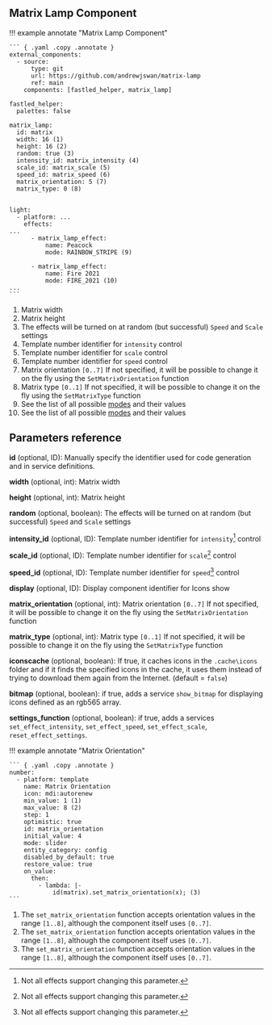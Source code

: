 ## Matrix Lamp Component

!!! example annotate "Matrix Lamp Component"

    ``` { .yaml .copy .annotate }
    external_components:
      - source:
          type: git
          url: https://github.com/andrewjswan/matrix-lamp
          ref: main
        components: [fastled_helper, matrix_lamp]

    fastled_helper:
      palettes: false

    matrix_lamp:
      id: matrix
      width: 16 (1)
      height: 16 (2)
      random: true (3)
      intensity_id: matrix_intensity (4)
      scale_id: matrix_scale (5)
      speed_id: matrix_speed (6)
      matrix_orientation: 5 (7)
      matrix_type: 0 (8)


    light:
      - platform: ...
        effects:
    ...
          - matrix_lamp_effect:
              name: Peacock
              mode: RAINBOW_STRIPE (9)

          - matrix_lamp_effect:
              name: Fire 2021
              mode: FIRE_2021 (10)
    ...
    ```
1. Matrix width
2. Matrix height
3. The effects will be turned on at random (but successful) `Speed` and `Scale` settings
4. Template number identifier for `intensity` control
5. Template number identifier for `scale` control
6. Template number identifier for `speed` control
7. Matrix orientation `[0..7]` If not specified, it will be possible to change it on the fly using the `SetMatrixOrientation` function
8. Matrix type `[0..1]` If not specified, it will be possible to change it on the fly using the `SetMatrixType` function
9.  See the list of all possible [modes](effects.md) and their values
10.  See the list of all possible [modes](effects.md) and their values

## Parameters reference

**id** (optional, ID): Manually specify the identifier used for code generation and in service definitions.

**width** (optional, int): Matrix width

**height** (optional, int):  Matrix height

**random** (optional, boolean): The effects will be turned on at random (but successful) `Speed` and `Scale` settings

**intensity_id** (optional, ID): Template number identifier for `intensity`[^1] control

**scale_id** (optional, ID): Template number identifier for `scale`[^1] control

**speed_id** (optional, ID): Template number identifier for `speed`[^1] control

**display** (optional, ID): Display component identifier for Icons show

**matrix_orientation** (optional, int): Matrix orientation `[0..7]` If not specified, it will be possible to change it on the fly using the `SetMatrixOrientation` function

**matrix_type** (optional, int): Matrix type `[0..1]` If not specified, it will be possible to change it on the fly using the `SetMatrixType` function

**iconscache** (optional, boolean): If true, it caches icons in the `.cache\icons` folder and if it finds the specified icons in the cache, it uses them instead of trying to download them again from the Internet. (default = `false`)

**bitmap** (optional, boolean): if true, adds a service `show_bitmap` for displaying icons defined as an rgb565 array.

**settings_function** (optional, boolean): if true, adds a services `set_effect_intensity`, `set_effect_speed`, `set_effect_scale`, `reset_effect_settings`.

[^1]: Not all effects support changing this parameter.

!!! example annotate "Matrix Orientation"

    ``` { .yaml .copy .annotate }
    number:
      - platform: template
        name: Matrix Orientation
        icon: mdi:autorenew
        min_value: 1 (1)
        max_value: 8 (2)
        step: 1
        optimistic: true
        id: matrix_orientation
        initial_value: 4
        mode: slider
        entity_category: config
        disabled_by_default: true
        restore_value: true
        on_value:
          then:
            - lambda: |-
                id(matrix).set_matrix_orientation(x); (3)
    ```

1. The `set_matrix_orientation` function accepts orientation values in the range `[1..8]`, although the component itself uses `[0..7]`.
2. The `set_matrix_orientation` function accepts orientation values in the range `[1..8]`, although the component itself uses `[0..7]`.
3. The `set_matrix_orientation` function accepts orientation values in the range `[1..8]`, although the component itself uses `[0..7]`.
